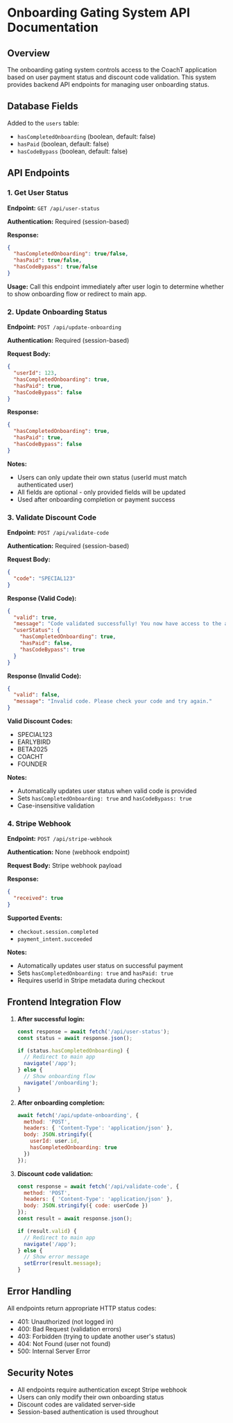# Onboarding Gating System API Documentation

## Overview

The onboarding gating system controls access to the CoachT application based on user payment status and discount code validation. This system provides backend API endpoints for managing user onboarding status.

## Database Fields

Added to the `users` table:
- `hasCompletedOnboarding` (boolean, default: false)
- `hasPaid` (boolean, default: false) 
- `hasCodeBypass` (boolean, default: false)

## API Endpoints

### 1. Get User Status

**Endpoint:** `GET /api/user-status`

**Authentication:** Required (session-based)

**Response:**
```json
{
  "hasCompletedOnboarding": true/false,
  "hasPaid": true/false,
  "hasCodeBypass": true/false
}
```

**Usage:** Call this endpoint immediately after user login to determine whether to show onboarding flow or redirect to main app.

### 2. Update Onboarding Status

**Endpoint:** `POST /api/update-onboarding`

**Authentication:** Required (session-based)

**Request Body:**
```json
{
  "userId": 123,
  "hasCompletedOnboarding": true,
  "hasPaid": true,
  "hasCodeBypass": false
}
```

**Response:**
```json
{
  "hasCompletedOnboarding": true,
  "hasPaid": true,
  "hasCodeBypass": false
}
```

**Notes:**
- Users can only update their own status (userId must match authenticated user)
- All fields are optional - only provided fields will be updated
- Used after onboarding completion or payment success

### 3. Validate Discount Code

**Endpoint:** `POST /api/validate-code`

**Authentication:** Required (session-based)

**Request Body:**
```json
{
  "code": "SPECIAL123"
}
```

**Response (Valid Code):**
```json
{
  "valid": true,
  "message": "Code validated successfully! You now have access to the app.",
  "userStatus": {
    "hasCompletedOnboarding": true,
    "hasPaid": false,
    "hasCodeBypass": true
  }
}
```

**Response (Invalid Code):**
```json
{
  "valid": false,
  "message": "Invalid code. Please check your code and try again."
}
```

**Valid Discount Codes:**
- SPECIAL123
- EARLYBIRD
- BETA2025
- COACHT
- FOUNDER

**Notes:**
- Automatically updates user status when valid code is provided
- Sets `hasCompletedOnboarding: true` and `hasCodeBypass: true`
- Case-insensitive validation

### 4. Stripe Webhook

**Endpoint:** `POST /api/stripe-webhook`

**Authentication:** None (webhook endpoint)

**Request Body:** Stripe webhook payload

**Response:**
```json
{
  "received": true
}
```

**Supported Events:**
- `checkout.session.completed`
- `payment_intent.succeeded`

**Notes:**
- Automatically updates user status on successful payment
- Sets `hasCompletedOnboarding: true` and `hasPaid: true`
- Requires userId in Stripe metadata during checkout

## Frontend Integration Flow

1. **After successful login:**
   ```javascript
   const response = await fetch('/api/user-status');
   const status = await response.json();
   
   if (status.hasCompletedOnboarding) {
     // Redirect to main app
     navigate('/app');
   } else {
     // Show onboarding flow
     navigate('/onboarding');
   }
   ```

2. **After onboarding completion:**
   ```javascript
   await fetch('/api/update-onboarding', {
     method: 'POST',
     headers: { 'Content-Type': 'application/json' },
     body: JSON.stringify({
       userId: user.id,
       hasCompletedOnboarding: true
     })
   });
   ```

3. **Discount code validation:**
   ```javascript
   const response = await fetch('/api/validate-code', {
     method: 'POST',
     headers: { 'Content-Type': 'application/json' },
     body: JSON.stringify({ code: userCode })
   });
   const result = await response.json();
   
   if (result.valid) {
     // Redirect to main app
     navigate('/app');
   } else {
     // Show error message
     setError(result.message);
   }
   ```

## Error Handling

All endpoints return appropriate HTTP status codes:
- 401: Unauthorized (not logged in)
- 400: Bad Request (validation errors)
- 403: Forbidden (trying to update another user's status)
- 404: Not Found (user not found)
- 500: Internal Server Error

## Security Notes

- All endpoints require authentication except Stripe webhook
- Users can only modify their own onboarding status
- Discount codes are validated server-side
- Session-based authentication is used throughout